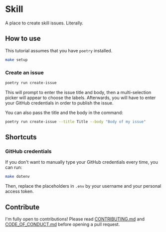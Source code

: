 # Skill

A place to create skill issues. Literally.

## How to use

This tutorial assumes that you have `poetry` installed.

```sh
make setup
```

### Create an issue

```sh
poetry run create-issue
```

This will prompt to enter the issue title and body, then a multi-selection picker will appear to choose the labels.
Afterwards, you will have to enter your GitHub credentials in order to publish the issue.

You can also pass the title and the body in the command:

```sh
poetry run create-issue --title Title --body "Body of my issue"
```

## Shortcuts

### GitHub credentials

If you don't want to manually type your GitHub credentials every time, you can run:

```sh
make dotenv
```

Then, replace the placeholders in `.env` by your username and your personal access token.

## Contribute

I'm fully open to contributions! Please read [CONTRIBUTING.md](/docs/CONTRIBUTING.md) and [CODE_OF_CONDUCT.md](/docs/CODE_OF_CONDUCT.md) before opening a pull request.
